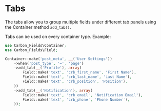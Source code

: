 # Tabs

The tabs allow you to group multiple fields under different tab panels using the Container method `add_tab()`.

Tabs can be used on every container type. Example:

```php
use Carbon_Fields\Container;
use Carbon_Fields\Field;

Container::make('post_meta', __('User Settings'))
	->when('post_type', '=', 'page')
	->add_tab(__('Profile'), array(
		Field::make('text', 'crb_first_name', 'First Name'),
		Field::make('text', 'crb_last_name', 'Last Name'),
		Field::make('text', 'crb_position', 'Position'),
	))
	->add_tab(__('Notification'), array(
		Field::make('text', 'crb_email', 'Notification Email'),
		Field::make('text', 'crb_phone', 'Phone Number'),
	));
```
